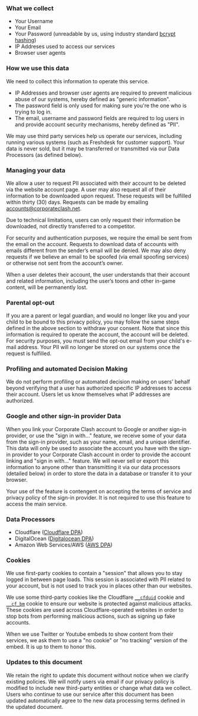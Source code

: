 ### What we collect

* Your Username
* Your Email
* Your Password (unreadable by us, using industry standard [bcrypt hashing](https://en.wikipedia.org/wiki/Bcrypt))
* IP Addreses used to access our services
* Browser user agents

### How we use this data

We need to collect this information to operate this service. 

* IP Addresses and browser user agents are required to prevent malicious abuse of our systems, hereby defined as "generic information".
* The password field is only used for making sure you're the one who is trying to log in.
* The email, username and password fields are required to log users in and provide account security mechanisms, hereby defined as "PII".

We may use third party services help us operate our services, including running various systems (such as Freshdesk for customer support). Your data is never sold, but it may be transferred or transmitted via our Data Processors (as defined below).   

### Managing your data

We allow a user to request PII associated with their account to be deleted via the website account page. A user may also request all of their information to be downloaded upon request. These requests will be fulfilled within thirty (30) days. Requests can be made by emailing accounts@corporateclash.net.

Due to technical limitations, users can only request their information be downloaded, not directly transferred to a competitor.

For security and authentication purposes, we require the email be sent from the email on the account. Requests to download data of accounts with emails different from the sender’s email will be denied. We may also deny requests if we believe an email to be spoofed (via email spoofing services) or otherwise not sent from the account’s owner.

When a user deletes their account, the user understands that their account and related information, including the user’s toons and other in-game content, will be permanently lost. 

### Parental opt-out

If you are a parent or legal guardian, and would no longer like you and your child to be bound to this privacy policy, you may follow the same steps defined in the above section to withdraw your consent. Note that since this information is required to operate the account, the account will be deleted. For security purposes, you must send the opt-out email from your child's e-mail address. Your PII will no longer be stored on our systems once the request is fulfilled.

### Profiling and automated Decision Making

We do not perform profiling or automated decision making on users’ behalf beyond verifying that a user has authorized specific IP addresses to access their account. Users let us know themselves what IP addresses are authorized.

### Google and other sign-in provider Data

When you link your Corporate Clash account to Google or another sign-in provider, or use the "sign in with..." feature, we receive some of your data from the sign-in provider, such as your name, email, and a unique identifier. This data will only be used to associate the account you have with the sign-in provider to your Corporate Clash account in order to provide the account linking and "sign in with..." feature. We will never sell or export this information to anyone other than transmitting it via our data processors (detailed below) in order to store the data in a database or transfer it to your browser.

Your use of the feature is contengent on accepting the terms of service and privacy policy of the sign-in provider. It is not required to use this feature to access the main service.

### Data Processors

* Cloudflare ([Cloudflare DPA](https://drive.google.com/file/d/1-3p3X_WYuP_864MMBIO0OfMi0Pahf6kW/view?usp=sharing))
* DigitalOcean ([Digitalocean DPA](https://www.digitalocean.com/legal/data-processing-agreement/))
* Amazon Web Services/AWS ([AWS DPA](https://d1.awsstatic.com/legal/aws-gdpr/AWS_GDPR_DPA.pdf))

### Cookies

We use first-party cookies to contain a "session" that allows you to stay logged in between page loads. This session is associated with PII related to your account, but is not used to track you in places other than our websites.

We use some third-party cookies like the Cloudflare [`__cfduid`](https://support.cloudflare.com/hc/en-us/articles/200170156-What-does-the-Cloudflare-cfduid-cookie-do-) cookie and [`__cf_bm`](https://community.cloudflare.com/t/cf-bm-cookie/56696/15?u=judge) cookie to ensure our website is protected against malicious attacks. These cookies are used across Cloudflare-operated websites in order to stop bots from performing malicious actions, such as signing up fake accounts.

When we use Twitter or Youtube embeds to show content from their services, we ask them to use a "no cookie" or "no tracking" version of the embed. It is up to them to honor this.

### Updates to this document

We retain the right to update this document without notice when we clarify existing policies. We will notify users via email if our privacy policy is modified to include new third-party entities or change what data we collect. Users who continue to use our service after this document has been updated automatically agree to the new data processing terms defined in the updated document.
